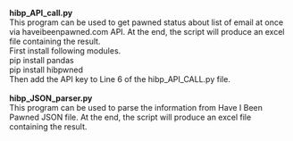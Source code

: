 <b>hibp_API_call.py</b>
<br>
This program can be used to get pawned status about list of email at once via haveibeenpawned.com API. At the end, the script will produce an excel file containing the result.<br>
First install following modules. <br>
pip install pandas <br>
pip install hibpwned <br>
Then add the API key to Line 6 of the hibp_API_CALL.py file.<br>
<br>
<b>hibp_JSON_parser.py</b>
<br>
This program can be used to parse the information from Have I Been Pawned JSON file. At the end, the script will produce an excel file containing the result.<br>
